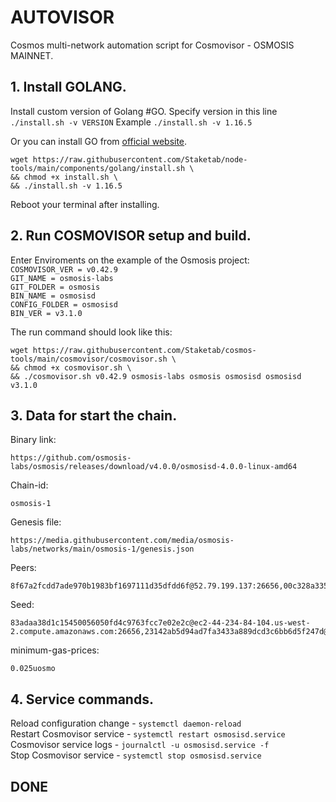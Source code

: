 # AUTOVISOR
Cosmos multi-network automation script for Cosmovisor - OSMOSIS MAINNET.

## 1. Install GOLANG.
Install custom version of Golang #GO. 
Specify version in this line `./install.sh -v VERSION`
Example `./install.sh -v 1.16.5`

Or you can install GO from [official website](https://golang.org/doc/install).
```
wget https://raw.githubusercontent.com/Staketab/node-tools/main/components/golang/install.sh \
&& chmod +x install.sh \
&& ./install.sh -v 1.16.5
```
Reboot your terminal after installing.

## 2. Run COSMOVISOR setup and build.
Enter Enviroments on the example of the Osmosis project:  
`COSMOVISOR_VER = v0.42.9`  
`GIT_NAME = osmosis-labs`  
`GIT_FOLDER = osmosis`  
`BIN_NAME = osmosisd`  
`CONFIG_FOLDER = osmosisd`  
`BIN_VER = v3.1.0`

The run command should look like this:
```
wget https://raw.githubusercontent.com/Staketab/cosmos-tools/main/cosmovisor/cosmovisor.sh \
&& chmod +x cosmovisor.sh \
&& ./cosmovisor.sh v0.42.9 osmosis-labs osmosis osmosisd osmosisd v3.1.0
```

## 3. Data for start the chain. 
Binary link:
```
https://github.com/osmosis-labs/osmosis/releases/download/v4.0.0/osmosisd-4.0.0-linux-amd64
```
Chain-id:
```
osmosis-1
```  
Genesis file:
```
https://media.githubusercontent.com/media/osmosis-labs/networks/main/osmosis-1/genesis.json
```
Peers:
```
8f67a2fcdd7ade970b1983bf1697111d35dfdd6f@52.79.199.137:26656,00c328a33578466c711874ec5ee7ada75951f99a@35.82.201.64:26656,cfb6f2d686014135d4a6034aa6645abd0020cac6@52.79.88.57:26656,8d9967d5f865c68f6fe2630c0f725b0363554e77@134.255.252.173:26656,785bc83577e3980545bac051de8f57a9fd82695f@194.233.164.146:26656,778fdedf6effe996f039f22901a3360bc838b52e@161.97.187.189:36656,64d36f3a186a113c02db0cf7c588c7c85d946b5b@209.97.132.170:26656,4d9ac3510d9f5cfc975a28eb2a7b8da866f7bc47@37.187.38.191:26656,2115945f074ddb038de5d835e287fa03e32f0628@95.217.43.85:26656,bf2c480eff178d2647ba1adfeee8ced568fe752c@91.65.128.44:26656,2f9c16151400d8516b0f58c030b3595be20b804c@37.120.245.167:26656,7024d1ca024d5e33e7dc1dcb5ed08349768220b9@134.122.42.20:26656,d326ad6dffa7763853982f334022944259b4e7f4@143.110.212.33:26656,9faf468b90a3b2b85ffd88645a15b3715f68bb0b@195.201.122.100:26656,fda06dcebe2acd17857a6c9e9a7b365da3771ceb@52.206.252.176:26656
```
Seed:
```
83adaa38d1c15450056050fd4c9763fcc7e02e2c@ec2-44-234-84-104.us-west-2.compute.amazonaws.com:26656,23142ab5d94ad7fa3433a889dcd3c6bb6d5f247d@95.217.193.163:26656,f82d1a360dc92d4e74fdc2c8e32f4239e59aebdf@95.217.121.243:26656,e437756a853061cc6f1639c2ac997d9f7e84be67@144.76.183.180:26656
```
minimum-gas-prices:
```
0.025uosmo
```

## 4. Service commands.
Reload configuration change - `systemctl daemon-reload`  
Restart Cosmovisor service - `systemctl restart osmosisd.service`  
Cosmovisor service logs - `journalctl -u osmosisd.service -f`  
Stop Cosmovisor service - `systemctl stop osmosisd.service`  

## DONE
